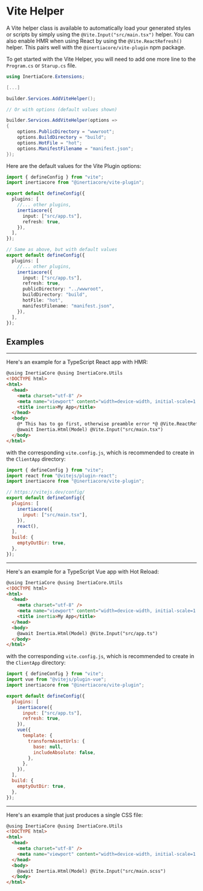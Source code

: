 # Vite Helper

A Vite helper class is available to automatically load your generated styles or scripts by simply using the `@Vite.Input("src/main.tsx")` helper. You can also enable HMR when using React by using the `@Vite.ReactRefresh()` helper. This pairs well with the `@inertiacore/vite-plugin` npm package.

To get started with the Vite Helper, you will need to add one more line to the `Program.cs` or `Starup.cs` file.

```csharp
using InertiaCore.Extensions;

[...]

builder.Services.AddViteHelper();

// Or with options (default values shown)

builder.Services.AddViteHelper(options =>
{
    options.PublicDirectory = "wwwroot";
    options.BuildDirectory = "build";
    options.HotFile = "hot";
    options.ManifestFilename = "manifest.json";
});
```

Here are the default values for the Vite Plugin options:

```ts
import { defineConfig } from "vite";
import inertiacore from "@inertiacore/vite-plugin";

export default defineConfig({
  plugins: [
    //... other plugins,
    inertiacore({
      input: ["src/app.ts"],
      refresh: true,
    }),
  ],
});

// Same as above, but with default values
export default defineConfig({
  plugins: [
    //... other plugins,
    inertiacore({
      input: ["src/app.ts"],
      refresh: true,
      publicDirectory: "../wwwroot",
      buildDirectory: "build",
      hotFile: "hot",
      manifestFilename: "manifest.json",
    }),
  ],
});
```

## Examples

---

Here's an example for a TypeScript React app with HMR:

```html
@using InertiaCore @using InertiaCore.Utils
<!DOCTYPE html>
<html>
  <head>
    <meta charset="utf-8" />
    <meta name="viewport" content="width=device-width, initial-scale=1.0" />
    <title inertia>My App</title>
  </head>
  <body>
    @* This has to go first, otherwise preamble error *@ @Vite.ReactRefresh()
    @await Inertia.Html(Model) @Vite.Input("src/main.tsx")
  </body>
</html>
```

with the corresponding `vite.config.js`, which is recommended to create in the `ClientApp` directory:

```js
import { defineConfig } from "vite";
import react from "@vitejs/plugin-react";
import inertiacore from "@inertiacore/vite-plugin";

// https://vitejs.dev/config/
export default defineConfig({
  plugins: [
    inertiacore({
      input: ["src/main.tsx"],
    }),
    react(),
  ],
  build: {
    emptyOutDir: true,
  },
});
```

---

Here's an example for a TypeScript Vue app with Hot Reload:

```html
@using InertiaCore @using InertiaCore.Utils
<!DOCTYPE html>
<html>
  <head>
    <meta charset="utf-8" />
    <meta name="viewport" content="width=device-width, initial-scale=1.0" />
    <title inertia>My App</title>
  </head>
  <body>
    @await Inertia.Html(Model) @Vite.Input("src/app.ts")
  </body>
</html>
```

with the corresponding `vite.config.js`, which is recommended to create in the `ClientApp` directory:

```js
import { defineConfig } from "vite";
import vue from "@vitejs/plugin-vue";
import inertiacore from "@inertiacore/vite-plugin";

export default defineConfig({
  plugins: [
    inertiacore({
      input: ["src/app.ts"],
      refresh: true,
    }),
    vue({
      template: {
        transformAssetUrls: {
          base: null,
          includeAbsolute: false,
        },
      },
    }),
  ],
  build: {
    emptyOutDir: true,
  },
});
```

---

Here's an example that just produces a single CSS file:

```html
@using InertiaCore @using InertiaCore.Utils
<!DOCTYPE html>
<html>
  <head>
    <meta charset="utf-8" />
    <meta name="viewport" content="width=device-width, initial-scale=1.0" />
  </head>
  <body>
    @await Inertia.Html(Model) @Vite.Input("src/main.scss")
  </body>
</html>
```

